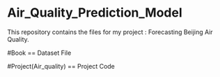 # Air_Quality_Prediction_Model

This repository contains the files for my project : Forecasting Beijing Air Quality.

#Book == Dataset File

#Project(Air_quality) == Project Code

